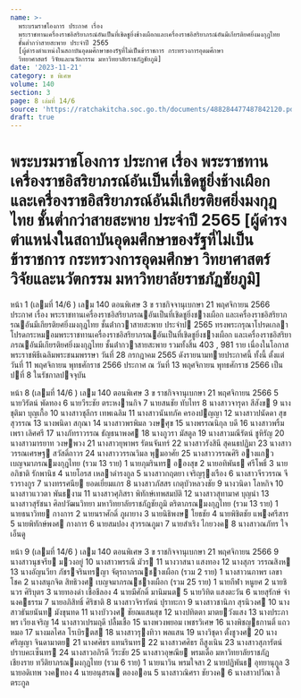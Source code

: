 ```yaml
---
name: >-
  พระบรมราชโองการ ประกาศ เรื่อง
  พระราชทานเครื่องราชอิสริยาภรณ์อันเป็นที่เชิดชูยิ่งช้างเผือกและเครื่องราชอิสริยาภรณ์อันมีเกียรติยศยิ่งมงกุฎไทย
  ชั้นต่ำกว่าสายสะพาย ประจำปี 2565
  [ผู้ดำรงตำแหน่งในสถาบันอุดมศึกษาของรัฐที่ไม่เป็นข้าราชการ กระทรวงการอุดมศึกษา
  วิทยาศาสตร์ วิจัยและนวัตกรรม มหาวิทยาลัยราชภัฏชัยภูมิ]
date: '2023-11-21'
category: ข พิเศษ
volume: 140
section: 3
page: 8 เล่มที่ 14/6
source: 'https://ratchakitcha.soc.go.th/documents/488284477487842120.pdf'
draft: true
---
```


# พระบรมราชโองการ ประกาศ เรื่อง พระราชทานเครื่องราชอิสริยาภรณ์อันเป็นที่เชิดชูยิ่งช้างเผือกและเครื่องราชอิสริยาภรณ์อันมีเกียรติยศยิ่งมงกุฎไทย ชั้นต่ำกว่าสายสะพาย ประจำปี 2565 [ผู้ดำรงตำแหน่งในสถาบันอุดมศึกษาของรัฐที่ไม่เป็นข้าราชการ กระทรวงการอุดมศึกษา วิทยาศาสตร์ วิจัยและนวัตกรรม มหาวิทยาลัยราชภัฏชัยภูมิ]

หน้า 1 (เลมที่ 14/6 ) เลม 140 ตอนพิเศษ 3 ข ราชกิจจานุเบกษา 21 พฤศจิกายน 2566 ประกาศ เรื่อง พระราชทานเครื่องราชอิสริยาภรณอันเป็นที่เชิดชูยิ่งชางเผือก และเครื่องราชอิสริยาภรณอันมีเกียรติยศยิ่งมงกุฎไทย ชั้นต่ํากวาสายสะพาย ประจําป 2565 ทรงพระกรุณาโปรดเกลาโปรดกระหมอมพระราชทานเครื่องราชอิสริยาภรณอันเป็นที่เชิดชูยิ่งชางเผือก และเครื่องราชอิสริยาภรณอันมีเกียรติยศยิ่งมงกุฎไทย ชั้นต่ํากวาสายสะพาย รวมทั้งสิ้น 403 , 981 ราย เนื่องในโอกาสพระราชพิธีเฉลิมพระชนมพรรษา วันที่ 28 กรกฎาคม 2565 ดังรายนามทายประกาศนี้ ทั้งนี้ ตั้งแต่วันที่ 11 พฤศจิกายน พุทธศักราช 2566 ประกาศ ณ วันที่ 13 พฤศจิกายน พุทธศักราช 2566 เป็นปที่ 8 ในรัชกาลปจจุบัน

หน้า 8 (เลมที่ 14/6 ) เลม 140 ตอนพิเศษ 3 ข ราชกิจจานุเบกษา 21 พฤศจิกายน 2566 5 นายวิรัตน์ พัดทอง 6 นายวีระชัย ตระหงานกิจ 7 นายสนชัย ทับไทร 8 นางสาวจารุดา สีสังข 9 นางชุติมา บุญเกื้อ 10 นางสาวชุลีกร เทพเฉลิม 11 นางสาวนันทภัค ครองปญญา 12 นางสาวปนัดดา สุขสุวรรณ 13 นางพนิดา สกุณา 14 นางสาวพรพิมล วงษศุข 15 นางพรรณนิกุล บดี 16 นางสาวพริ้มเพรา เลิศศรี 17 นางภัทราวรรณ ธัญธนาพงศ 18 นางภูวรา มัสตูล 19 นางสาวมณีรัตน์ ชูหิรัญ 20 นางสาวมารยาท วงษพวง 21 นางสาวยุพาพร รัตนจันทร์ 22 นางสาวรังสินี สุคนธปฏิมา 23 นางสาววรรณเศรษฐ สวัสดิ์ถาวร 24 นางสาววรรณวิมล พุมอาศัย 25 นางสาววรรณศิริ อางแกว เบญจมาภรณมงกุฎไทย (รวม 13 ราย) 1 นายภุมรินทร อองสุข 2 นายอทิพันธ ศรีโพธิ์ 3 นายอภิชาติ รักพานิช 4 นายโอรส เหลาดํารงกูล 5 นางสาวกฤตยา เจริญรุงเรือง 6 นางสาวจีรวรรณ จีรวรางกูร 7 นางทรรศนีย ยอดเยี่ยมแกร 8 นางสาวภัสสร เกตุบัวหลวงชัย 9 นางวนิดา โลหกิจ 10 นางสาวแววตา พันธงาม 11 นางสาวศุภิสรา พิทักษ์เทพสมบัติ 12 นางสาวสุทามาศ บุญนํา 13 นางสาวสุรัชนา ศิลปวัฒนวิทยา มหาวิทยาลัยราชภัฏชัยภูมิ ตริตาภรณมงกุฎไทย (รวม 13 ราย) 1 นายธนาวิทย กางการ 2 นายนราศักดิ์ ภูผายาง 3 นายนิธิพงษ โยธชัย 4 นายพิชิตชัย แพงศรีสาร 5 นายพิทักษ์พงศ กางการ 6 นายสมปอง สุวรรณภูมา 7 นายสําเริง ไกยวงค 8 นางสาวณภัทร ใจเอ็นดู

หน้า 9 (เลมที่ 14/6 ) เลม 140 ตอนพิเศษ 3 ข ราชกิจจานุเบกษา 21 พฤศจิกายน 2566 9 นางสาวนุชจรีย มวงอยู่ 10 นางสาวพรรณี มัวร 11 นางวาสนา แสงทอง 12 นางสุภร วรรณสิงห 13 นางอัญนวียา ภัชรจรินทรญา จัตุรถาภรณชางเผือก (รวม 2 ราย) 1 นางสาวนภาพร เลขาโชค 2 นางสนุกจิต สิทธิวงศ เบญจมาภรณชางเผือก (รวม 25 ราย) 1 นายกีฬา หนูยศ 2 นายชินวร ศิริบุตร 3 นายทองดํา เชื้อชีลอง 4 นายมีศักดิ์ มานิมนต 5 นายวิทิต แสงตะวัน 6 นายสุรักษ์ จํานงคธรรม 7 นายอภิสิทธิ์ ศิริชาติ 8 นางสาวจิรารัตน์ ปุราทะกา 9 นางสาวชานิภา สุรนิวงศ 10 นางสาวธันยนันท มังขุนทด 11 นางบัววงศ ชัยณแสนสุข 12 นางปทิตตา มาตยวังแสง 13 นางประภาพร เวียงเจริญ 14 นางสาวเปรมฤดี ปลื้มเชื้อ 15 นางพวงพยอม เพชรวิเศษ 16 นางพิชญธกานติ์ แถวหมอ 17 นางมลไศล โรเบิรตส 18 นางสาวรุงทิวา พลแสน 19 นางวิชุดา ตั้งชูวงศ 20 นางศริญญา จินดามาตย 21 นางศศิธร แทนรินทร 22 นางสาวศศิธร ถีสูงเนิน 23 นางสาวสุภารัตน์ ปราบคะเซ็นทร 24 นางสาวอภิรดี วีระชัย 25 นางสาวอุษณีย พรมเดื่อ มหาวิทยาลัยราชภัฏเชียงราย ทวีติยาภรณมงกุฎไทย (รวม 6 ราย) 1 นายนาวิน พรมใจสา 2 นายปฏิพันธ อุทยานุกูล 3 นายอดิเทพ วงคทอง 4 นายอนุสรณ ตองออน 5 นางสาวณิศรา ชัยวงค 6 นางสาวปวีณา ลี้ตระกูล
